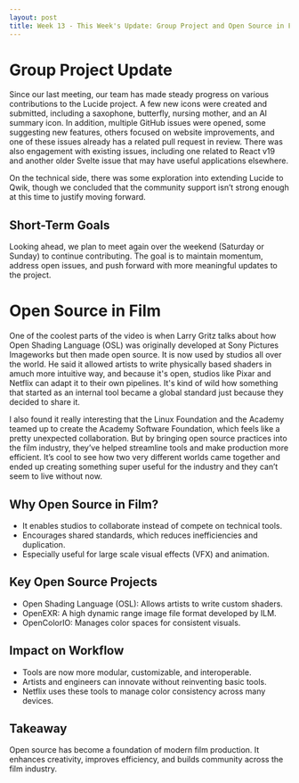 ```yaml
---
layout: post
title: Week 13 - This Week's Update: Group Project and Open Source in Film
---
```


# Group Project Update

Since our last meeting, our team has made steady progress on various contributions to the Lucide project. A few new icons were created and submitted, including a saxophone, butterfly, nursing mother, and an AI summary icon. In addition, multiple GitHub issues were opened, some suggesting new features, others focused on website improvements, and one of these issues already has a related pull request in review. There was also engagement with existing issues, including one related to React v19 and another older Svelte issue that may have useful applications elsewhere.

On the technical side, there was some exploration into extending Lucide to Qwik, though we concluded that the community support isn’t strong enough at this time to justify moving forward.

<!--more-->

## Short-Term Goals

Looking ahead, we plan to meet again over the weekend (Saturday or Sunday) to continue contributing. The goal is to maintain momentum, address open issues, and push forward with more meaningful updates to the project.

# Open Source in Film

One of the coolest parts of the video is when Larry Gritz talks about how Open Shading Language (OSL) was originally developed at Sony Pictures Imageworks but then made open source. It is now used by studios all over the world. He said it allowed artists to write physically based shaders in amuch more intuitive way, and because it's open, studios like Pixar and Netflix can adapt it to their own pipelines. It's kind of wild how something that started as an internal tool became a global standard just because they decided to share it.

I also found it really interesting that the Linux Foundation and the Academy teamed up to create the Academy Software Foundation, which feels like a pretty unexpected collaboration. But by bringing open source practices into the film industry, they’ve helped streamline tools and make production more efficient. It’s cool to see how two very different worlds came together and ended up creating something super useful for the industry and they can’t seem to live without now.

## Why Open Source in Film?

- It enables studios to collaborate instead of compete on technical tools.
- Encourages shared standards, which reduces inefficiencies and duplication.
- Especially useful for large scale visual effects (VFX) and animation.

## Key Open Source Projects

- Open Shading Language (OSL): Allows artists to write custom shaders.
- OpenEXR: A high dynamic range image file format developed by ILM.
- OpenColorIO: Manages color spaces for consistent visuals.

## Impact on Workflow

- Tools are now more modular, customizable, and interoperable.
- Artists and engineers can innovate without reinventing basic tools.
- Netflix uses these tools to manage color consistency across many devices.

## Takeaway
Open source has become a foundation of modern film production. It enhances creativity, improves efficiency, and builds community across the film industry.

